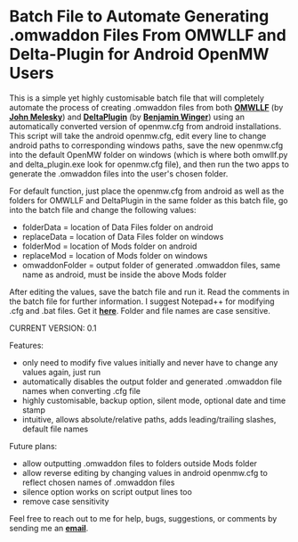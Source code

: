 <h1>Batch File to Automate Generating .omwaddon Files From OMWLLF and Delta-Plugin for Android OpenMW Users</h1>

This is a simple yet highly customisable batch file that will completely automate the process of creating .omwaddon files from both <strong><a href="https://github.com/jmelesky/omwllf">OMWLLF</a></strong> (by <strong><a href="https://github.com/jmelesky">John Melesky</a></strong>) and <strong><a href="https://gitlab.com/bmwinger/delta-plugin/-/releases">DeltaPlugin</a></strong> (by <strong><a href="https://gitlab.com/bmwinger">Benjamin Winger</a></strong>) using an automatically converted version of openmw.cfg from android installations. This script will take the android openmw.cfg, edit every line to change android paths to corresponding windows paths, save the new openmw.cfg into the default OpenMW folder on windows (which is where both omwllf.py and delta_plugin.exe look for openmw.cfg file), and then run the two apps to generate the .omwaddon files into the user's chosen folder.

For default function, just place the openmw.cfg from android as well as the folders for OMWLLF and DeltaPlugin in the same folder as this batch file, go into the batch file and change the following values:

- folderData = location of Data Files folder on android
- replaceData = location of Data Files folder on windows
- folderMod = location of Mods folder on android
- replaceMod = location of Mods folder on windows
- omwaddonFolder = output folder of generated .omwaddon files, same name as android, must be inside the above Mods folder

After editing the values, save the batch file and run it. Read the comments in the batch file for further information. I suggest Notepad++ for modifying .cfg and .bat files. Get it <strong><a href="https://notepad-plus-plus.org/downloads/">here</a></strong>. Folder and file names are case sensitive.

CURRENT VERSION: 0.1

Features:

- only need to modify five values initially and never have to change any values again, just run
- automatically disables the output folder and generated .omwaddon file names when converting .cfg file
- highly customisable, backup option, silent mode, optional date and time stamp
- intuitive, allows absolute/relative paths, adds leading/trailing slashes, default file names

Future plans:

- allow outputting .omwaddon files to folders outside Mods folder
- allow reverse editing by changing values in android openmw.cfg to reflect chosen names of .omwaddon files
- silence option works on script output lines too
- remove case sensitivity

Feel free to reach out to me for help, bugs, suggestions, or comments by sending me an <strong><a href="mailto:r_b_inc@yahoo.ca">email</a></strong>.
